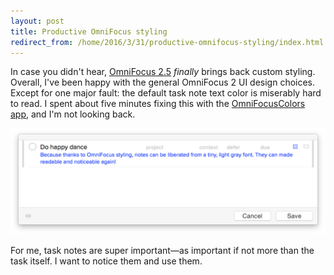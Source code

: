 ```yaml
---
layout: post
title: Productive OmniFocus styling
redirect_from: /home/2016/3/31/productive-omnifocus-styling/index.html
---
```



In case you didn't hear, [OmniFocus 2.5][1] *finally* brings back custom styling. Overall, I've been happy with the general OmniFocus 2 UI design choices. Except for one major fault: the default task note text color is miserably hard to read. I spent about five minutes fixing this with the [OmniFocusColors app][2], and I'm not looking back.

[2]: https://support.omnigroup.com/omnifocus-custom-styles/
[1]: https://www.omnigroup.com/blog/styling-is-here-in-omnifocus-2.5-for-mac

![OmniFocus Task](/img/of-task-note-color-pe.png "OmniFocus Task")

For me, task notes are super important—as important if not more than the task itself. I want to notice them and use them. 

